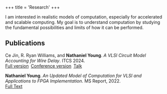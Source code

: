 +++
title = 'Research'
+++

I am interested in realistic models of computation, especially for accelerated and scalable computing. My goal is to understand computation by studying the fundamental possibilities and limits of how it can be performed.

## Publications
Ce Jin, R. Ryan Williams, and **Nathaniel Young**. _A VLSI Circuit Model Accounting for Wire Delay_. ITCS 2024.\
[Full version](https://eccc.weizmann.ac.il/report/2023/186/)&ensp;[Conference version](https://doi.org/10.4230/LIPIcs.ITCS.2024.66)&ensp;[Talk](https://youtu.be/RWfDirkPL5A)


**Nathaniel Young**. _An Updated Model of Computation for VLSI and Applications to FPGA Implementation_. MS Report, 2022.\
[Full Text](https://www2.eecs.berkeley.edu/Pubs/TechRpts/2022/EECS-2022-108.html)



